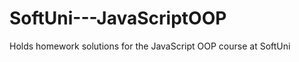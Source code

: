 SoftUni---JavaScriptOOP
=======================

Holds homework solutions for the JavaScript OOP course at SoftUni
